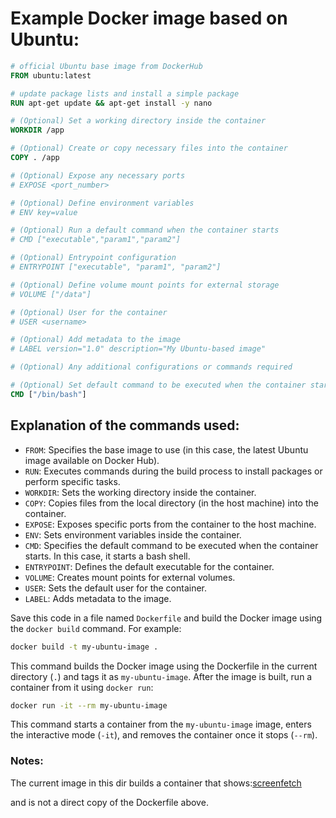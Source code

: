 # Example Docker image based on Ubuntu:

```Dockerfile
# official Ubuntu base image from DockerHub
FROM ubuntu:latest

# update package lists and install a simple package 
RUN apt-get update && apt-get install -y nano 

# (Optional) Set a working directory inside the container
WORKDIR /app

# (Optional) Create or copy necessary files into the container
COPY . /app

# (Optional) Expose any necessary ports
# EXPOSE <port_number>

# (Optional) Define environment variables
# ENV key=value

# (Optional) Run a default command when the container starts
# CMD ["executable","param1","param2"]

# (Optional) Entrypoint configuration
# ENTRYPOINT ["executable", "param1", "param2"]

# (Optional) Define volume mount points for external storage
# VOLUME ["/data"]

# (Optional) User for the container
# USER <username>

# (Optional) Add metadata to the image
# LABEL version="1.0" description="My Ubuntu-based image"

# (Optional) Any additional configurations or commands required

# (Optional) Set default command to be executed when the container starts
CMD ["/bin/bash"]
```

## Explanation of the commands used:

- `FROM`: Specifies the base image to use (in this case, the latest Ubuntu image available on Docker Hub).
- `RUN`: Executes commands during the build process to install packages or perform specific tasks.
- `WORKDIR`: Sets the working directory inside the container.
- `COPY`: Copies files from the local directory (in the host machine) into the container.
- `EXPOSE`: Exposes specific ports from the container to the host machine.
- `ENV`: Sets environment variables inside the container.
- `CMD`: Specifies the default command to be executed when the container starts. In this case, it starts a bash shell.
- `ENTRYPOINT`: Defines the default executable for the container.
- `VOLUME`: Creates mount points for external volumes.
- `USER`: Sets the default user for the container.
- `LABEL`: Adds metadata to the image.

Save this code in a file named `Dockerfile` and build the Docker image using the `docker build` command. For example:

```bash
docker build -t my-ubuntu-image .
```

This command builds the Docker image using the Dockerfile in the current directory (`.`) and tags it as `my-ubuntu-image`. After the image is built, run a container from it using `docker run`:

```bash
docker run -it --rm my-ubuntu-image
```

This command starts a container from the `my-ubuntu-image` image, enters the interactive mode (`-it`), and removes the container once it stops (`--rm`).


### Notes:
The current image in this dir builds a container that shows:[screenfetch](https://www.cyberciti.biz/open-source/command-line-hacks/howto-display-linux-logo-in-bash-terminal-using-screenfetch-linux_logo/)

and is not a direct copy of the Dockerfile above.